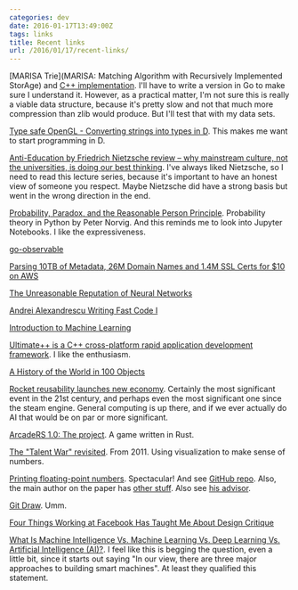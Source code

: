 ```yaml
---
categories: dev
date: 2016-01-17T13:49:00Z
tags: links
title: Recent links
url: /2016/01/17/recent-links/
---
```


[MARISA Trie](MARISA: Matching Algorithm with Recursively Implemented StorAge) and [C++ implementation](https://code.google.com/p/marisa-trie/). I'll have to write a version in Go to make sure I understand it. However, as a practical matter, I'm not sure this is really a viable data structure, because it's pretty slow and not that much more compression than zlib would produce. But I'll test that with my data sets.

[Type safe OpenGL - Converting strings into types in D](https://maikklein.github.io/2015/11/14/Converting-strings-to-types/). This makes me want to start programming in D.

[Anti-Education by Friedrich Nietzsche review – why mainstream culture, not the universities, is doing our best thinking](http://www.theguardian.com/books/2016/jan/08/anti-education-on-the-future-of-our-educational-institutions-friedrich-nietzsche-review). I've always liked Nietzsche, so I need to read this lecture series, because it's important to have an honest view of someone you respect. Maybe Nietzsche did have a strong basis but went in the wrong direction in the end.

[Probability, Paradox, and the Reasonable Person Principle](http://nbviewer.jupyter.org/url/norvig.com/ipython/Probability.ipynb). Probability theory in Python by Peter Norvig. And this reminds me to look into Jupyter Notebooks. I like the expressiveness.

[go-observable](https://github.com/GianlucaGuarini/go-observable)

[Parsing 10TB of Metadata, 26M Domain Names and 1.4M SSL Certs for $10 on AWS](http://blog.waleson.com/2016/01/parsing-10tb-of-metadata-26m-domains.html)

[The Unreasonable Reputation of Neural Networks](http://thinkingmachines.mit.edu/blog/unreasonable-reputation-neural-networks)

[Andrei Alexandrescu Writing Fast Code I](https://www.youtube.com/watch?v=ph7FP0LnmcA)

[Introduction to Machine Learning](https://docs.google.com/presentation/d/1O6ozzZHHxGzU-McpvEG09hl7K6oQDd2Taw0FOlnxJc8/preview?slide=id.p)

[Ultimate++ is a C++ cross-platform rapid application development framework](http://www.ultimatepp.org/index.html). I like the enthusiasm.

[A History of the World in 100 Objects](https://en.wikipedia.org/wiki/A_History_of_the_World_in_100_Objects)

[Rocket reusability launches new economy](http://www.theglobeandmail.com/report-on-business/rob-commentary/rocket-reusability-launches-new-economy/article28226300/). Certainly the most significant event in the 21st century, and perhaps even the most significant one since the steam engine. General computing is up there, and if we ever actually do AI that would be on par or more significant.

[ArcadeRS 1.0: The project](http://jadpole.github.io/arcaders/arcaders-1-0/). A game written in Rust.

[The "Talent War" revisited](http://www.mindtangle.net/2011/07/22/the-talent-war-revisted/). From 2011. Using visualization to make sense of numbers.

[Printing floating-point numbers](http://cseweb.ucsd.edu/~lerner/papers/fp-printing-popl16.pdf). Spectacular! And see [GitHub repo](https://github.com/marcandrysco/Errol). Also, the main author on the paper has [other stuff](https://github.com/marcandrysco). Also see [his advisor](http://cseweb.ucsd.edu/~lerner/).

[Git Draw](https://github.com/ben174/git-draw). Umm.

[Four Things Working at Facebook Has Taught Me About Design Critique](https://medium.com/facebook-design/critique-is-an-important-part-of-any-design-process-whether-you-work-as-part-of-a-team-or-solo-ef3dcb299ce3#.ir759nlye)

[What Is Machine Intelligence Vs. Machine Learning Vs. Deep Learning Vs. Artificial Intelligence (AI)?](http://numenta.com/blog/machine-intelligence-machine-learning-deep-learning-artificial-intelligence.html). I feel like this is begging the question, even a little bit, since it starts out saying "In our view, there are three major approaches to building smart machines". At least they qualified this statement.
